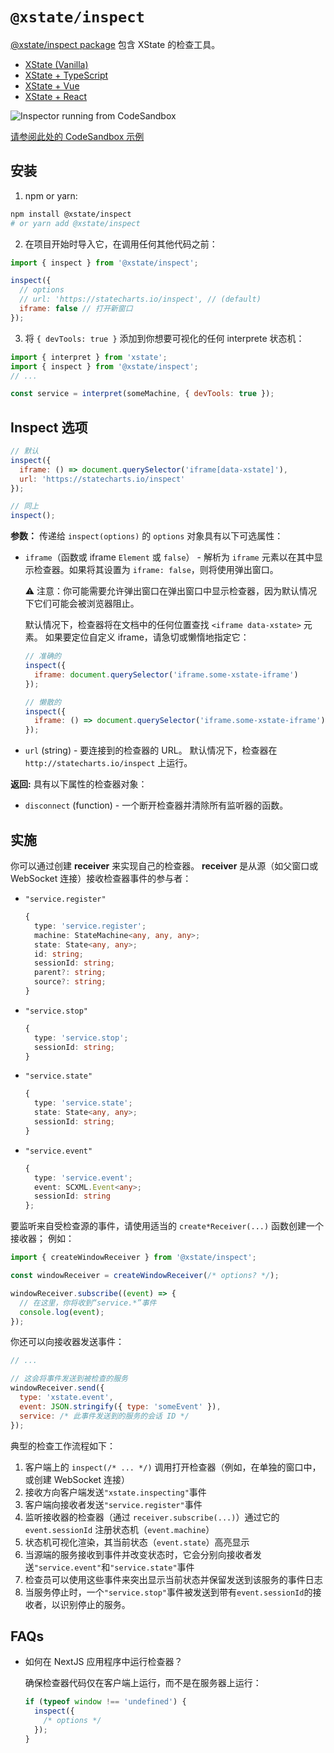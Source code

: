 # `@xstate/inspect`

[@xstate/inspect package](https://github.com/statelyai/xstate/tree/main/packages/xstate-inspect) 包含 XState 的检查工具。

- [XState (Vanilla)](https://codesandbox.io/s/xstate-ts-viz-template-qzdvv)
- [XState + TypeScript](https://codesandbox.io/s/xstate-ts-viz-template-qzdvv)
- [XState + Vue](https://codesandbox.io/s/xstate-vue-viz-template-r5wd7)
- [XState + React](https://codesandbox.io/s/xstate-react-viz-template-5wq3q)

![Inspector running from CodeSandbox](https://buttondown.s3.us-west-2.amazonaws.com/images/4c8c0db4-b4d5-408f-8684-57e94ff46c86.png)

[请参阅此处的 CodeSandbox 示例](https://codesandbox.io/s/xstate-vue-minute-timer-viz-1txmk)

## 安装

1. npm or yarn:

```bash
npm install @xstate/inspect
# or yarn add @xstate/inspect
```

2. 在项目开始时导入它，在调用任何其他代码之前：

```js
import { inspect } from '@xstate/inspect';

inspect({
  // options
  // url: 'https://statecharts.io/inspect', // (default)
  iframe: false // 打开新窗口
});
```

3. 将 `{ devTools: true }` 添加到你想要可视化的任何 interprete 状态机：

```js
import { interpret } from 'xstate';
import { inspect } from '@xstate/inspect';
// ...

const service = interpret(someMachine, { devTools: true });
```

## Inspect 选项

```js
// 默认
inspect({
  iframe: () => document.querySelector('iframe[data-xstate]'),
  url: 'https://statecharts.io/inspect'
});

// 同上
inspect();
```

**参数：** 传递给 `inspect(options)` 的 `options` 对象具有以下可选属性：

- `iframe`（函数或 iframe `Element` 或 `false`） - 解析为 `iframe` 元素以在其中显示检查器。如果将其设置为 `iframe: false`，则将使用弹出窗口。

  ⚠️ 注意：你可能需要允许弹出窗口在弹出窗口中显示检查器，因为默认情况下它们可能会被浏览器阻止。

  默认情况下，检查器将在文档中的任何位置查找 `<iframe data-xstate>` 元素。 如果要定位自定义 iframe，请急切或懒惰地指定它：

  ```js
  // 准确的
  inspect({
    iframe: document.querySelector('iframe.some-xstate-iframe')
  });
  ```

  ```js
  // 懒散的
  inspect({
    iframe: () => document.querySelector('iframe.some-xstate-iframe')
  });
  ```

- `url` (string) - 要连接到的检查器的 URL。 默认情况下，检查器在 `http://statecharts.io/inspect` 上运行。

**返回:** 具有以下属性的检查器对象：

- `disconnect` (function) - 一个断开检查器并清除所有监听器的函数。

## 实施

你可以通过创建 **receiver** 来实现自己的检查器。 **receiver** 是从源（如父窗口或 WebSocket 连接）接收检查器事件的参与者：

- `"service.register"`

  ```ts
  {
    type: 'service.register';
    machine: StateMachine<any, any, any>;
    state: State<any, any>;
    id: string;
    sessionId: string;
    parent?: string;
    source?: string;
  }
  ```

- `"service.stop"`

  ```ts
  {
    type: 'service.stop';
    sessionId: string;
  }
  ```

- `"service.state"`

  ```ts
  {
    type: 'service.state';
    state: State<any, any>;
    sessionId: string;
  }
  ```

- `"service.event"`

  ```ts
  {
    type: 'service.event';
    event: SCXML.Event<any>;
    sessionId: string
  };
  ```

要监听来自受检查源的事件，请使用适当的 `create*Receiver(...)` 函数创建一个接收器； 例如：

```js
import { createWindowReceiver } from '@xstate/inspect';

const windowReceiver = createWindowReceiver(/* options? */);

windowReceiver.subscribe((event) => {
  // 在这里，你将收到“service.*”事件
  console.log(event);
});
```

你还可以向接收器发送事件：

```js
// ...

// 这会将事件发送到被检查的服务
windowReceiver.send({
  type: 'xstate.event',
  event: JSON.stringify({ type: 'someEvent' }),
  service: /* 此事件发送到的服务的会话 ID */
});
```

典型的检查工作流程如下：

1. 客户端上的 `inspect(/* ... */)` 调用打开检查器（例如，在单独的窗口中，或创建 WebSocket 连接）
2. 接收方向客户端发送`"xstate.inspecting"`事件
3. 客户端向接收者发送`"service.register"`事件
4. 监听接收器的检查器（通过 `receiver.subscribe(...)`）通过它的 `event.sessionId` 注册状态机（`event.machine`）
5. 状态机可视化渲染，其当前状态（`event.state`）高亮显示
6. 当源端的服务接收到事件并改变状态时，它会分别向接收者发送`"service.event"`和`"service.state"`事件
7. 检查员可以使用这些事件来突出显示当前状态并保留发送到该服务的事件日志
8. 当服务停止时，一个`"service.stop"`事件被发送到带有`event.sessionId`的接收者，以识别停止的服务。

## FAQs

- 如何在 NextJS 应用程序中运行检查器？

  确保检查器代码仅在客户端上运行，而不是在服务器上运行：

  ```js
  if (typeof window !== 'undefined') {
    inspect({
      /* options */
    });
  }
  ```
